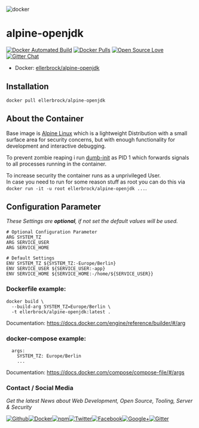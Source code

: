 ![docker](https://github.frapsoft.com/top/docker-security.jpg)

# alpine-openjdk

[![Docker Automated Build](https://img.shields.io/docker/automated/ellerbrock/alpine-openjdk.svg)](https://hub.docker.com/r/ellerbrock/alpine-openjdk/) [![Docker Pulls](https://img.shields.io/docker/pulls/ellerbrock/alpine-openjdk.svg)](https://hub.docker.com/r/ellerbrock/alpine-openjdk/) [![Open Source Love](https://badges.frapsoft.com/os/v1/open-source.svg)](https://github.com/ellerbrock/open-source-badges/) [![Gitter Chat](https://badges.gitter.im/frapsoft/frapsoft.svg)](https://gitter.im/frapsoft/frapsoft/)

- Docker: [ellerbrock/alpine-openjdk](https://hub.docker.com/r/ellerbrock/alpine-openjdk/)

## Installation

`docker pull ellerbrock/alpine-openjdk`

## About the Container

Base image is [Alpine Linux](https://alpinelinux.org/) which is a lightweight Distribution with a small surface area for security concerns, but with enough functionality for development and interactive debugging.  

To prevent zombie reaping i run [dumb-init](https://github.com/Yelp/dumb-init) as PID 1 which forwards signals to all processes running in the container. 

To increase security the container runs as a unprivileged User.  
In case you need to run for some reason stuff as root you can do this via `docker run -it -u root ellerbrock/alpine-openjdk ...`.

## Configuration Parameter

_These Settings are **optional**, if not set the default values will be used._

```
# Optional Configuration Parameter
ARG SYSTEM_TZ
ARG SERVICE_USER
ARG SERVICE_HOME

# Default Settings
ENV SYSTEM_TZ ${SYSTEM_TZ:-Europe/Berlin}
ENV SERVICE_USER ${SERVICE_USER:-app}
ENV SERVICE_HOME ${SERVICE_HOME:-/home/${SERVICE_USER}}

```

### Dockerfile example:

```
docker build \
  --build-arg SYSTEM_TZ=Europe/Berlin \
  -t ellerbrock/alpine-openjdk:latest .
```
Documentation: <https://docs.docker.com/engine/reference/builder/#/arg>

### docker-compose example: 

```
  args:
    SYSTEM_TZ: Europe/Berlin
    ...
```

Documentation: <https://docs.docker.com/compose/compose-file/#/args>

### Contact / Social Media

_Get the latest News about Web Development, Open Source, Tooling, Server & Security_

[![Github](https://github.frapsoft.com/social/github.png)](https://github.com/ellerbrock/)[![Docker](https://github.frapsoft.com/social/docker.png)](https://hub.docker.com/u/ellerbrock/)[![npm](https://github.frapsoft.com/social/npm.png)](https://www.npmjs.com/~ellerbrock)[![Twitter](https://github.frapsoft.com/social/twitter.png)](https://twitter.com/frapsoft/)[![Facebook](https://github.frapsoft.com/social/facebook.png)](https://www.facebook.com/frapsoft/)[![Google+](https://github.frapsoft.com/social/google-plus.png)](https://plus.google.com/116540931335841862774)[![Gitter](https://github.frapsoft.com/social/gitter.png)](https://gitter.im/frapsoft/frapsoft/)
